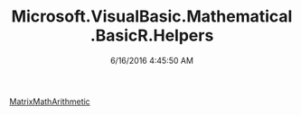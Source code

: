 ﻿---
title: Microsoft.VisualBasic.Mathematical.BasicR.Helpers
date: 6/16/2016 4:45:50 AM
---

[MatrixMathArithmetic](T-Microsoft.VisualBasic.Mathematical.BasicR.Helpers.MatrixMathArithmetic.html)
